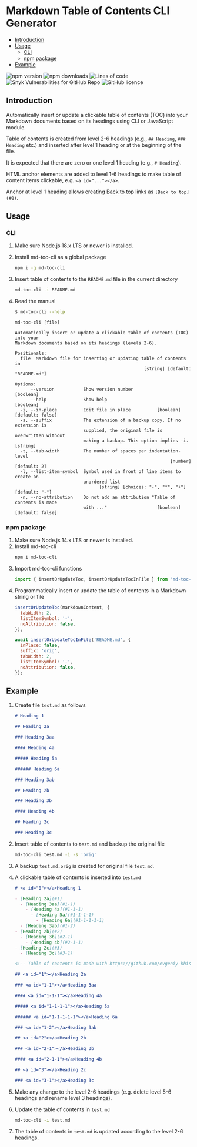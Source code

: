 # <a id="0"></a>Markdown Table of Contents CLI Generator

- [Introduction](#1)
- [Usage](#2)
  - [CLI](#2-1)
  - [npm package](#2-2)
- [Example](#3)

<!-- Table of contents is made with https://github.com/evgeniy-khist/markdown-toc -->

![npm version](https://img.shields.io/npm/v/md-toc-cli)
![npm downloads](https://img.shields.io/npm/dt/md-toc-cli)
![Lines of code](https://img.shields.io/tokei/lines/github/evgeniy-khist/markdown-toc)
![Snyk Vulnerabilities for GitHub Repo](https://img.shields.io/snyk/vulnerabilities/github/evgeniy-khist/markdown-toc)
![GitHub licence](https://img.shields.io/github/license/evgeniy-khist/markdown-toc)

## <a id="1"></a>Introduction

Automatically insert or update a clickable table of contents (TOC) into your Markdown documents based on its headings using CLI or JavaScript module.

Table of contents is created from level 2-6 headings (e.g., `## Heading`, `### Heading` etc.) and inserted after level 1 heading or at the beginning of the file.

It is expected that there are zero or one level 1 heading (e.g., `# Heading`).

HTML anchor elements are added to level 1-6 headings to make table of content items clickable, e.g. `<a id="..."></a>`.

Anchor at level 1 heading allows creating [Back to top](#0) links as `[Back to top](#0)`.

## <a id="2"></a>Usage

### <a id="2-1"></a>CLI

1. Make sure Node.js 18.x LTS or newer is installed.
2. Install md-toc-cli as a global package
   ```bash
   npm i -g md-toc-cli
   ```
3. Insert table of contents to the `README.md` file in the current directory
   ```bash
   md-toc-cli -i README.md
   ```
4. Read the manual

   ```bash
   $ md-toc-cli --help
   ```

   ```
   md-toc-cli [file]

   Automatically insert or update a clickable table of contents (TOC) into your
   Markdown documents based on its headings (levels 2-6).

   Positionals:
     file  Markdown file for inserting or updating table of contents in
                                                    [string] [default: "README.md"]

   Options:
         --version           Show version number                          [boolean]
         --help              Show help                                    [boolean]
     -i, --in-place          Edit file in place          [boolean] [default: false]
     -s, --suffix            The extension of a backup copy. If no extension is
                             supplied, the original file is overwritten without
                             making a backup. This option implies -i.      [string]
     -t, --tab-width         The number of spaces per indentation-level
                                                              [number] [default: 2]
     -l, --list-item-symbol  Symbol used in front of line items to create an
                             unordered list
                                   [string] [choices: "-", "*", "+"] [default: "-"]
     -n, --no-attribution    Do not add an attribution "Table of contents is made
                             with ..."                   [boolean] [default: false]
   ```

### <a id="2-2"></a>npm package

1. Make sure Node.js 14.x LTS or newer is installed.
2. Install md-toc-cli
   ```bash
   npm i md-toc-cli
   ```
3. Import md-toc-cli functions
   ```javascript
   import { insertOrUpdateToc, insertOrUpdateTocInFile } from 'md-toc-cli';
   ```
4. Programmatically insert or update the table of contents in a Markdown string or file
   ```javascript
   insertOrUpdateToc(markdownContent, {
     tabWidth: 2,
     listItemSymbol: '-',
     noAttribution: false,
   });
   ```
   ```javascript
   await insertOrUpdateTocInFile('README.md', {
     inPlace: false,
     suffix: 'orig',
     tabWidth: 2,
     listItemSymbol: '-',
     noAttribution: false,
   });
   ```

## <a id="3"></a>Example

1. Create file `test.md` as follows

   ```markdown
   # Heading 1

   ## Heading 2a

   ### Heading 3aa

   #### Heading 4a

   ##### Heading 5a

   ###### Heading 6a

   ### Heading 3ab

   ## Heading 2b

   ### Heading 3b

   #### Heading 4b

   ## Heading 2c

   ### Heading 3c
   ```

2. Insert table of contents to `test.md` and backup the original file
   ```bash
   md-toc-cli test.md -i -s 'orig'
   ```
3. A backup `test.md.orig` is created for original file `test.md`.
4. A clickable table of contents is inserted into `test.md`

   ```markdown
   # <a id="0"></a>Heading 1

   - [Heading 2a](#1)
     - [Heading 3aa](#1-1)
       - [Heading 4a](#1-1-1)
         - [Heading 5a](#1-1-1-1)
           - [Heading 6a](#1-1-1-1-1)
     - [Heading 3ab](#1-2)
   - [Heading 2b](#2)
     - [Heading 3b](#2-1)
       - [Heading 4b](#2-1-1)
   - [Heading 2c](#3)
     - [Heading 3c](#3-1)

   <!-- Table of contents is made with https://github.com/evgeniy-khist/markdown-toc -->

   ## <a id="1"></a>Heading 2a

   ### <a id="1-1"></a>Heading 3aa

   #### <a id="1-1-1"></a>Heading 4a

   ##### <a id="1-1-1-1"></a>Heading 5a

   ###### <a id="1-1-1-1-1"></a>Heading 6a

   ### <a id="1-2"></a>Heading 3ab

   ## <a id="2"></a>Heading 2b

   ### <a id="2-1"></a>Heading 3b

   #### <a id="2-1-1"></a>Heading 4b

   ## <a id="3"></a>Heading 2c

   ### <a id="3-1"></a>Heading 3c
   ```

5. Make any change to the level 2-6 headings (e.g. delete level 5-6 headings and rename level 3 headings).
6. Update the table of contents in `test.md`
   ```bash
   md-toc-cli -i test.md
   ```
7. The table of contents in `test.md` is updated according to the level 2-6 headings.

